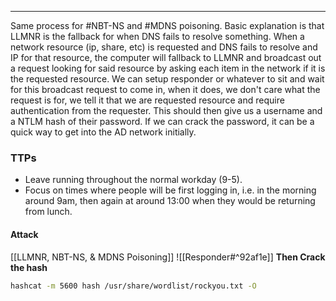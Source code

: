 -- -
Same process for #NBT-NS and #MDNS poisoning. Basic explanation is that LLMNR is the fallback for when DNS fails to resolve something. When a network resource (ip, share, etc) is requested and DNS fails to resolve and IP for that resource, the computer will fallback to LLMNR and broadcast out a request looking for said resource by asking each item in the network if it is the requested resource. We can setup responder or whatever to sit and wait for this broadcast request to come in, when it does, we don't care what the request is for, we tell it that we are requested resource and require authentication from the requester. This should then give us a username and a NTLM hash of their password. If we can crack the password, it can be a quick way to get into the AD network initially. 
### TTPs
- Leave running throughout the normal workday (9-5).
- Focus on times where people will be first logging in, i.e. in the morning around 9am, then again at around 13:00 when they would be returning from lunch. 
#### Attack
[[LLMNR, NBT-NS, & MDNS Poisoning]]
![[Responder#^92af1e]]
**Then Crack the hash**
```bash
hashcat -m 5600 hash /usr/share/wordlist/rockyou.txt -O 
```